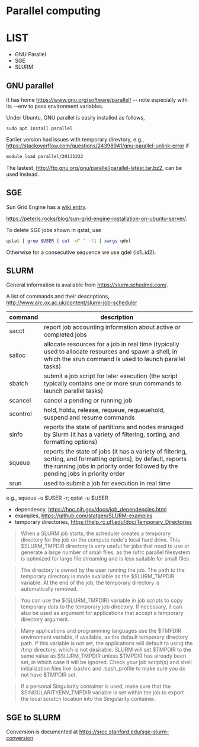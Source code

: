 # Parallel computing

# LIST

* GNU Parallel
* SGE
* SLURM

## GNU parallel

It has home https://www.gnu.org/software/parallel/ -- note especially with its --env to pass environment variables.

Under Ubuntu, GNU parallel is easily installed as follows,
```{bash}
sudo apt install parallel
```
Earlier version had issues with temporary direvtory, e.g., https://stackoverflow.com/questions/24398941/gnu-parallel-unlink-error
if 
```bash
module load parallel/20131222
```
The lastest, http://ftp.gnu.org/gnu/parallel/parallel-latest.tar.bz2, can be used instead.

## SGE

Sun Grid Engine has a [wiki entry](https://en.wikipedia.org/wiki/Oracle_Grid_Engine).

https://peteris.rocks/blog/sun-grid-engine-installation-on-ubuntu-server/.

To delete SGE jobs shown in qstat, use 
```bash
qstat | grep $USER | cut -d" " -f1 | xargs qdel
```
Otherwise for a consecutive sequence we use qdel {id1..id2}.

## SLURM

General information is available from https://slurm.schedmd.com/.

A list of commands and their descriptions, http://www.arc.ox.ac.uk/content/slurm-job-scheduler

command | description
--------|-------------
sacct 	| report job accounting information about active or completed jobs
salloc 	| allocate resources for a job in real time (typically used to allocate resources and spawn a shell, in which the srun command is used to launch parallel tasks)
sbatch 	| submit a job script for later execution (the script typically contains one or more srun commands to launch parallel tasks)
scancel | cancel a pending or running job
scontrol| hold, holdu, release, requeue, requeuehold, suspend and resume commands
sinfo 	| reports the state of partitions and nodes managed by Slurm (it has a variety of filtering, sorting, and formatting options)
squeue 	| reports the state of jobs (it has a variety of filtering, sorting, and formatting options), by default, reports the running jobs in priority order followed by the pending jobs in priority order
srun 	| used to submit a job for execution in real time

e.g., squeue -u $USER -r; qstat -u $USER
* dependency, https://hpc.nih.gov/docs/job_dependencies.html
* examples, https://github.com/statgen/SLURM-examples
* temporary directories, https://help.rc.ufl.edu/doc/Temporary_Directories

> When a SLURM job starts, the scheduler creates a temporary directory for the job on the compute node's local hard drive. This $SLURM_TMPDIR directory is very useful for jobs that need to use or generate a large number of small files, as the /ufrc parallel filesystem is optimized for large file streaming and is less suitable for small files.

> The directory is owned by the user running the job. The path to the temporary directory is made available as the $SLURM_TMPDIR variable. At the end of the job, the temporary directory is automatically removed.

> You can use the ${SLURM_TMPDIR} variable in job scripts to copy temporary data to the temporary job directory. If necessary, it can also be used as argument for applications that accept a temporary directory argument.

> Many applications and programming languages use the $TMPDIR environment variable, if available, as the default temporary directory path. If this variable is not set, the applications will default to using the /tmp directory, which is not desirable. SLURM will set $TMPDIR to the same value as $SLURM_TMPDIR unless $TMPDIR has already been set, in which case it will be ignored. Check your job script(s) and shell initialization files like .bashrc and .bash_profile to make sure you do not have $TMPDIR set.

> If a personal Singularity container is used, make sure that the $SINGULARITYENV_TMPDIR variable is set within the job to export the local scratch location into the Singularity container. 

## SGE to SLURM

Conversion is documented at https://srcc.stanford.edu/sge-slurm-conversion.
